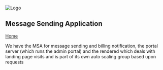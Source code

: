 ![Logo](../media/png/greybeard_header.png)  
## Message Sending Application
[Home](../../README.md)  

We have the MSA for message sending and billing notification, the portal server (which runs the admin portal) and the rendered which deals with landing page visits and is part of its own auto scaling group based upon requests